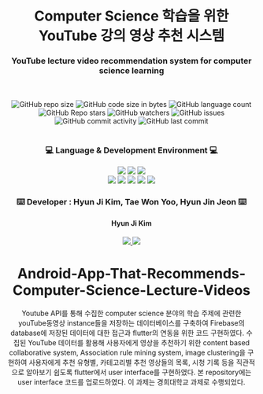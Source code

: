 # <div align=center> Computer Science 학습을 위한  YouTube 강의 영상 추천 시스템 </div>
### <div align=center> YouTube lecture video recommendation system for computer science learning
 </div>

<div align=center>
	<br />
	<br />
  <img alt="GitHub repo size" src="https://img.shields.io/github/repo-size/HJK02130/Android-App-That-Recommends-Computer-Science-Lecture-Videos?style=flat-square">
  <img alt="GitHub code size in bytes" src="https://img.shields.io/github/languages/code-size/HJK02130/Android-App-That-Recommends-Computer-Science-Lecture-Videos?style=flat-square">
  <img alt="GitHub language count" src="https://img.shields.io/github/languages/count/HJK02130/Android-App-That-Recommends-Computer-Science-Lecture-Videos?style=flat-square">
  <br />
  <img alt="GitHub Repo stars" src="https://img.shields.io/github/stars/HJK02130/Android-App-That-Recommends-Computer-Science-Lecture-Videos?style=social">
  <img alt="GitHub watchers" src="https://img.shields.io/github/watchers/HJK02130/Android-App-That-Recommends-Computer-Science-Lecture-Videos?style=social">
  <img alt="GitHub issues" src="https://img.shields.io/github/issues/HJK02130/Android-App-That-Recommends-Computer-Science-Lecture-Videos?style=flat-square">
  <br />
  <img alt="GitHub commit activity" src="https://img.shields.io/github/commit-activity/y/HJK02130/Android-App-That-Recommends-Computer-Science-Lecture-Videos?style=flat-square">
  <img alt="GitHub last commit" src="https://img.shields.io/github/last-commit/HJK02130/Android-App-That-Recommends-Computer-Science-Lecture-Videos?style=flat-square">
  </div>
<br />

### <div align=center> :computer: Language & Development Environment :computer: </div>
<div align=center>
	<img src="https://img.shields.io/badge/Python-3766AB?style=flat-square&logo=Python&logoColor=white"/> 
	<img src="https://img.shields.io/badge/JSON-000000?style=flat-square&logo=JSON&logoColor=white"/>
	<img src="https://img.shields.io/badge/Dart-0175C2?style=flat-square&logo=Dart&logoColor=white"/>
	<br />
	<img src="https://img.shields.io/badge/Flutter-02569B?style=flat-square&logo=Flutter&logoColor=white"/>
	<img src="https://img.shields.io/badge/Firebase-FFCA28?style=flat-square&logo=Firebase&logoColor=white"/>
	<img src="https://img.shields.io/badge/AndroidStudio-3DDC84?style=flat-square&logo=AndroidStudio&logoColor=white"/>
	<img src="https://img.shields.io/badge/Visual Studio Code-007ACC?style=flat-square&logo=Visual Studio Code&logoColor=white"/>
	<img src="https://img.shields.io/badge/Google Colab-F9AB00?style=flat-square&logoGoogle Colab&logoColor=white"/>

<br />

### <div align=center> :keyboard: Developer : Hyun Ji Kim, Tae Won Yoo, Hyun Jin Jeon :keyboard: </div>
#### <div align=center> Hyun Ji Kim </div>
<div align=center>
	<a href="mailto:hjk02130@gmail.com"> <img src ="https://img.shields.io/badge/Gmail-EA4335.svg?&style=flat-squar&logo=Gmail&logoColor=white"/> </a> 
	<a href = "https://github.com/HJK02130"> <img src ="https://img.shields.io/badge/Github-181717.svg?&style=flat-squar&logo=Github&logoColor=white"/> </a> </div>

# Android-App-That-Recommends-Computer-Science-Lecture-Videos
Youtube API를 통해 수집한 computer science 분야의 학습 주제에 관련한 youTube동영상 instance들을 저장하는 데이터베이스를 구축하여 Firebase의 database에 저장된 데이터에 대한 접근과 flutter의 연동을 위한 코드 구현하였다. 수집된 YouTube 데이터를 활용해 사용자에게 영상을 추천하기 위한 content based collaborative system, Association rule mining system, image clustering을 구현하여 사용자에게 추천 유형별, 카테고리별 추천 영상들의 목록, 시청 기록 등을 직관적으로 알아보기 쉽도록 flutter에서 user interface를 구현하였다. 본 repository에는 user interface 코드를 업로드하였다. 이 과제는 경희대학교 과제로 수행되었다.
